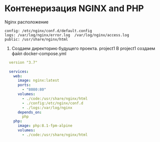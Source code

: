 # Контенеризация NGINX and PHP

Nginx расположение
```
config: /etc/nginx/conf.d/default.config
logs: /var/log/nginx/error.log  /var/log/nginx/access.log
public: /usr/share/nginx/html
```
1. Создаем директорию будущего проекта. project1 В project1 создаем файл docker-compose.yml
```yml
  version "3.7"
  
  services:
    web:
      image: nginx:latest
      ports:
        - "8080:80"
      volumes:
        - ./code:/usr/share/nginx/html
        - ./config:/etc/nginx/conf.d
        - ./logs:/var/log/nginx
      depends_on:
        php
    php:
      image: php:8.1-fpm-alpine
      volumes:
        - ./code:/usr/share/nginx/html


```
